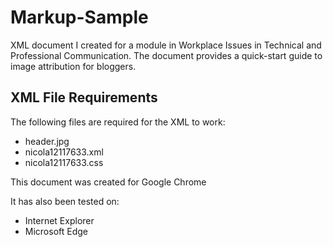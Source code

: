 # Markup-Sample
XML document I created for a module in Workplace Issues in Technical and Professional Communication. The document provides a quick-start guide to image attribution for bloggers.
## XML File Requirements
The following files are required for the XML to work:
- header.jpg
- nicola12117633.xml 
- nicola12117633.css

This document was created for Google Chrome

It has also been tested on:
- Internet Explorer
- Microsoft Edge 